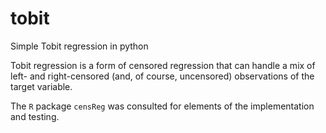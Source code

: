 # tobit
Simple Tobit regression in python

Tobit regression is a form of censored regression that can handle a mix of left- and right-censored (and, of course, uncensored) observations of the target variable.

The `R` package `censReg` was consulted for elements of the implementation and testing.